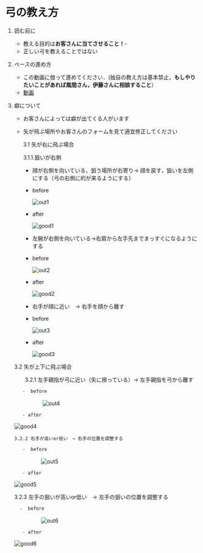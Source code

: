 # 弓の教え方

1. 読む前に
   - 教える目的は**お客さんに当てさせること！**-
   - 正しい弓を教えることではない
  
2. ベースの進め方
   - この動画に倣って進めてください．(独自の教え方は基本禁止，**もしやりたいことがあれば風間さん，伊藤さんに相談すること**）
   - [動画](https://www.youtube.com/watch?v=O_VURbUun8o&t=48s)
  
3. 癖について

   - お客さんによっては癖が出てくる人がいます
     
   - 矢が飛ぶ場所やお客さんのフォームを見て適宜修正してください
  
     3.1 矢が右に飛ぶ場合
     
       3.1.1.狙いが右側
     
       - 顔が右側を向いている，狙う場所が右寄り→ 顔を戻す，狙いを左側にする（弓の右側に的が来るようにする）
  
       -  before
     
          ![out1](./image/bad1.jpg)
  
       - after
    
         ![good1](./image/good1.jpg)
         
       - 左腕が右側を向いている→右肩から左手先までまっすぐになるようにする

        -  before
     
           ![out2](./image/bad2.jpg)
  
       - after
    
          ![good2](./image/good2.jpg)

       - 右手が顔に近い　→ 右手を顔から離す
    
       - before
    
          ![out3](./image/bad3.jpg)         
    
       - after
    
          ![good3](./image/good3.jpg)

    3.2 矢が上下に飛ぶ場合
   
   　　3.2.1 左手親指が弓に近い（矢に擦っている）→ 左手親指を弓から離す

          -  before
     
   　　　　　   ![out4](./image/bad4.jpg)
  
          - after

   ![good4](./image/good4.jpg)
   
       3.2.2 右手が高いor低い　→ 右手の位置を調整する
   
          -  before
     
   　　　　　![out5](./image/bad5.jpg)
  
          - after
   
   ![good5](./image/good5.jpg)

      3.2.3 左手の狙いが高いor低い　→ 左手の狙いの位置を調整する
   
         -  before
     
   　　　　　![out6](./image/bad6.jpg)
  
          - after
   
      ![good6](./image/good6.jpg)

   

         
     
     
     
